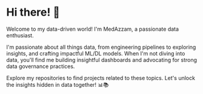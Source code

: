 # Hi there! 👋

Welcome to my data-driven world! I'm MedAzzam, a passionate data enthusiast.

I'm passionate about all things data, from engineering pipelines to exploring insights, and crafting impactful ML/DL models. When I'm not diving into data, you'll find me building insightful dashboards and advocating for strong data governance practices.

Explore my repositories to find projects related to these topics. Let's unlock the insights hidden in data together! 📊📚


<!--
**MedAzzam/MedAzzam** is a ✨ _special_ ✨ repository because its `README.md` (this file) appears on your GitHub profile.

Here are some ideas to get you started:

- 🔭 I’m currently working on ...
- 🌱 I’m currently learning ...
- 👯 I’m looking to collaborate on ...
- 🤔 I’m looking for help with ...
- 💬 Ask me about ...
- 📫 How to reach me: ...
- 😄 Pronouns: ...
- ⚡ Fun fact: ...
-->
